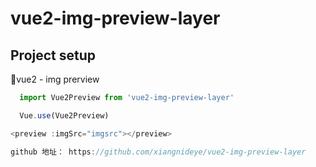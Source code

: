 # vue2-img-preview-layer

## Project setup
vue2 - img prerview

```js
  import Vue2Preview from 'vue2-img-preview-layer'

  Vue.use(Vue2Preview)

```

```js
<preview :imgSrc="imgsrc"></preview>
```

```js
github 地址： https://github.com/xiangnideye/vue2-img-preview-layer
```